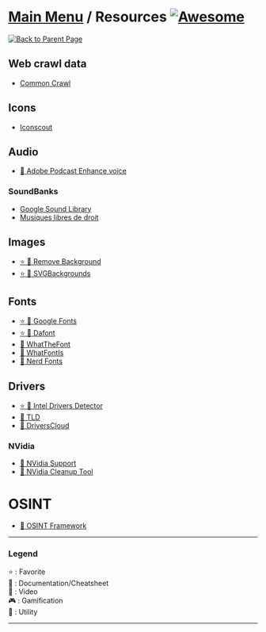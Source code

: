 # [Main Menu](../README.md) / Resources [![Awesome](https://awesome.re/badge-flat.svg)](https://awesome.re)

[![Back to Parent Page](https://img.shields.io/badge/-Back_to_Parent_Page-blue?style=for-the-badge)](../README.md)

## Web crawl data
- [Common Crawl](https://commoncrawl.org)

## Icons
- [Iconscout](https://iconscout.com/unicons/explore/line)

## Audio
- [:wrench: Adobe Podcast Enhance voice](https://podcast.adobe.com/enhance)

### SoundBanks
- [Google Sound Library](https://developers.google.com/assistant/tools/sound-library/)
- [Musiques libres de droit](https://incompetech.com/music/royalty-free/music.html)

## Images
- [:star: :wrench: Remove Background](https://www.remove.bg/)
- [:star: :wrench: SVGBackgrounds](https://www.svgbackgrounds.com/)

## Fonts
- [:star: :wrench: Google Fonts](https://fonts.google.com/)
- [:star: :wrench: Dafont](https://www.dafont.com/)
- [:wrench: WhatTheFont](https://www.myfonts.com/WhatTheFont/)
- [:wrench: WhatFontIs](https://www.whatfontis.com/)
- [:wrench: Nerd Fonts](https://www.nerdfonts.com)

## Drivers
- [:star: :wrench: Intel Drivers Detector](https://www.intel.fr/content/www/fr/fr/support/detect.html)
- [:wrench: TLD](https://www.touslesdrivers.com/index.php?v_page=29)
- [:wrench: DriversCloud](https://www.driverscloud.com/fr/demarrer)

### NVidia
- [:wrench: NVidia Support](https://nvidia.custhelp.com/app/chat/chat_launch)
- [:wrench: NVidia Cleanup Tool](https://developer.nvidia.com/cleanup-tool)

# OSINT
- [:wrench: OSINT Framework](https://osintframework.com)

---

### Legend
:star: : Favorite\
:book: : Documentation/Cheatsheet\
:movie_camera: : Video\
:video_game: : Gamification\
:wrench: : Utility

---
